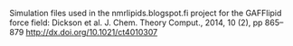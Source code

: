 Simulation files used in the nmrlipids.blogspot.fi project for the GAFFlipid force field: 
Dickson et al. J. Chem. Theory Comput., 2014, 10 (2), pp 865–879
http://dx.doi.org/10.1021/ct4010307
